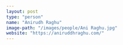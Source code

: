 ```yaml
---
layout: post
type: "person"
name: "Anirudh Raghu"
image-path: "/images/people/Ani Raghu.jpg"
website: "https://aniruddhraghu.com/"
---
```

